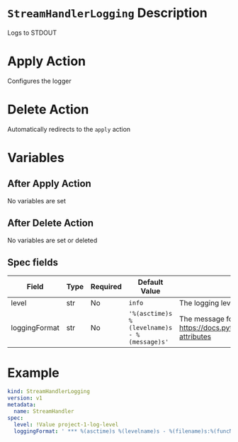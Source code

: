 # `StreamHandlerLogging` Description
     
Logs to STDOUT

# Apply Action

Configures the logger

# Delete Action

Automatically redirects to the `apply` action

# Variables 

## After Apply Action

No variables are set

## After Delete Action

No variables are set or deleted

## Spec fields

| Field                       | Type    | Required | Default Value                               | Description                                                                                 |
|-----------------------------|---------|----------|---------------------------------------------|---------------------------------------------------------------------------------------------|
| level                       | str     | No       | `info`                                      | The logging level                                                                           |
| loggingFormat               | str     | No       | `'%(asctime)s %(levelname)s - %(message)s'` | The message format. See https://docs.python.org/3/library/logging.html#logrecord-attributes |

# Example

```yaml
kind: StreamHandlerLogging
version: v1
metadata:
  name: StreamHandler
spec:
  level: !Value project-1-log-level
  loggingFormat: ' *** %(asctime)s %(levelname)s - %(filename)s:%(funcName)s:%(lineno)d - %(message)s'
```